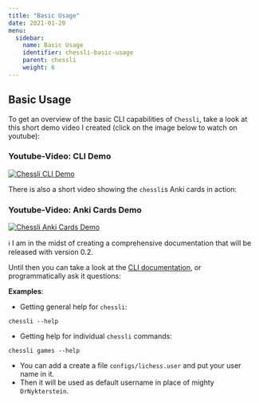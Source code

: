 ```yaml
---
title: "Basic Usage"
date: 2021-01-20
menu:
  sidebar:
    name: Basic Usage
    identifier: chessli-basic-usage
    parent: chessli
    weight: 6
---
```



## Basic Usage
To get an overview of the basic CLI capabilities of `Chessli`, take a look at this short demo video I
created (click on the image below to watch on youtube):

### Youtube-Video: CLI Demo
[![Chessli CLI Demo](https://img.youtube.com/vi/XbD71Kq7cx4/0.jpg)](https://www.youtube.com/embed/XbD71Kq7cx4)

There is also a short video showing the `chessli`s Anki cards in action:

### Youtube-Video: Anki Cards Demo
[![Chessli Anki Cards Demo](https://img.youtube.com/vi/aj-FqJhPyyA/0.jpg)](https://www.youtube.com/embed/aj-FqJhPyyA)

:information_source: I am in the midst of creating a comprehensive documentation that will be released with version 0.2.

Until then you can take a look at the [CLI documentation](docs/cli.md), or programmatically ask it questions:

**Examples**:

- Getting general help for `chessli`:

```console
chessli --help 
```
- Getting help for individual `chessli` commands:

```console
chessli games --help 
```

- You can add a create a file `configs/lichess.user` and put your user name in it.
- Then it will be used as default username in place of mighty `DrNykterstein`.
